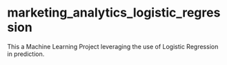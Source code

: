 # marketing_analytics_logistic_regression
This a Machine Learning Project leveraging the use of Logistic Regression in prediction.
